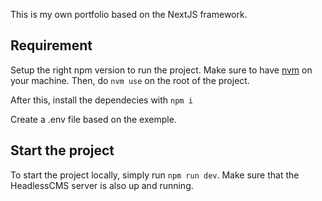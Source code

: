 This is my own portfolio based on the NextJS framework.

## Requirement

Setup the right npm version to run the project.
Make sure to have [nvm](https://github.com/nvm-sh/nvm) on your machine.
Then, do `nvm use` on the root of the project.

After this, install the dependecies with `npm i`

Create a .env file based on the exemple.

## Start the project

To start the project locally, simply run `npm run dev`. Make sure that the HeadlessCMS server is also up and running.